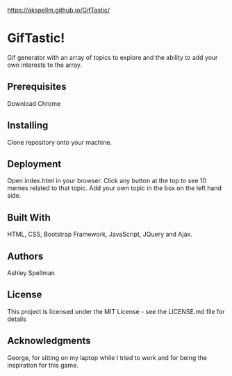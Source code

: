 https://akspellm.github.io/GifTastic/

# GifTastic!

Gif generator with an array of topics to explore and the ability to add your own interests to the array.


## Prerequisites

Download Chrome


## Installing

Clone repository onto your machine.


## Deployment

Open index.html in your browser. Click any button at the top to see 10 memes related to that topic. Add your own topic in the box on the left hand side.


## Built With

HTML, CSS, Bootstrap Framework, JavaScript, JQuery and Ajax.


## Authors

Ashley Spellman


## License

This project is licensed under the MIT License - see the LICENSE.md file for details


## Acknowledgments

George, for sitting on my laptop while I tried to work and for being the inspiration for this game.